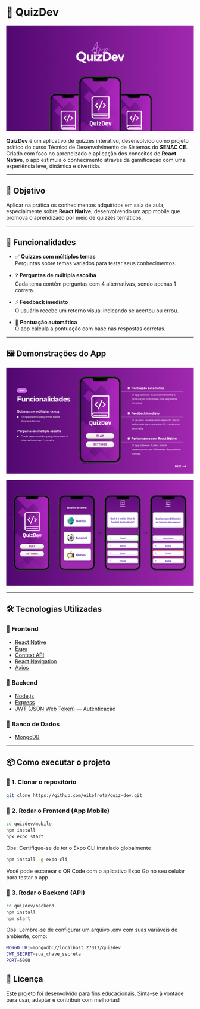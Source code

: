 # 📱 QuizDev

![Mockup](https://github.com/eikefrota/quiz-dev/blob/develop/assets/mockup.png)

**QuizDev** é um aplicativo de quizzes interativo, desenvolvido como projeto prático do curso Técnico de Desenvolvimento de Sistemas do **SENAC CE**.  
Criado com foco no aprendizado e aplicação dos conceitos de **React Native**, o app estimula o conhecimento através da gamificação com uma experiência leve, dinâmica e divertida.

---

## 🎯 Objetivo

Aplicar na prática os conhecimentos adquiridos em sala de aula, especialmente sobre **React Native**, desenvolvendo um app mobile que promova o aprendizado por meio de quizzes temáticos.

---

## 🚀 Funcionalidades

- ✅ **Quizzes com múltiplos temas**  
  Perguntas sobre temas variados para testar seus conhecimentos.

- ❓ **Perguntas de múltipla escolha**  
  Cada tema contém perguntas com 4 alternativas, sendo apenas 1 correta.

- ⚡ **Feedback imediato**  
  O usuário recebe um retorno visual indicando se acertou ou errou.

- 🧠 **Pontuação automática**  
  O app calcula a pontuação com base nas respostas corretas.

---

## 🖼️ Demonstrações do App

![Funcionalidades](https://github.com/eikefrota/quiz-dev/blob/develop/assets/funcionalidades.png)

![Fluxo de Telas](https://github.com/eikefrota/quiz-dev/blob/develop/assets/telas.png)

---

## 🛠️ Tecnologias Utilizadas

### 🧩 Frontend
- [React Native](https://reactnative.dev/)
- [Expo](https://expo.dev/)
- [Context API](https://reactjs.org/docs/context.html)
- [React Navigation](https://reactnavigation.org/)
- [Axios](https://axios-http.com/)

### 🔐 Backend
- [Node.js](https://nodejs.org/)
- [Express](https://expressjs.com/)
- [JWT (JSON Web Token)](https://jwt.io/) — Autenticação

### 💾 Banco de Dados
- [MongoDB](https://www.mongodb.com/)

---

## 📦 Como executar o projeto

### 🔹 1. Clonar o repositório

```bash
git clone https://github.com/eikefrota/quiz-dev.git
```
### 🔹 2. Rodar o Frontend (App Mobile)

```bash
cd quizdev/mobile
npm install
npx expo start
```
Obs: Certifique-se de ter o Expo CLI instalado globalmente
```bash
npm install -g expo-cli
```
Você pode escanear o QR Code com o aplicativo Expo Go no seu celular para testar o app.

### 🔹 3. Rodar o Backend (API)

```bash
cd quizdev/backend
npm install
npm start
```

Obs: Lembre-se de configurar um arquivo .env com suas variáveis de ambiente, como:
```bash
MONGO_URI=mongodb://localhost:27017/quizdev
JWT_SECRET=sua_chave_secreta
PORT=5000
```

## 📄 Licença
Este projeto foi desenvolvido para fins educacionais.
Sinta-se à vontade para usar, adaptar e contribuir com melhorias!
